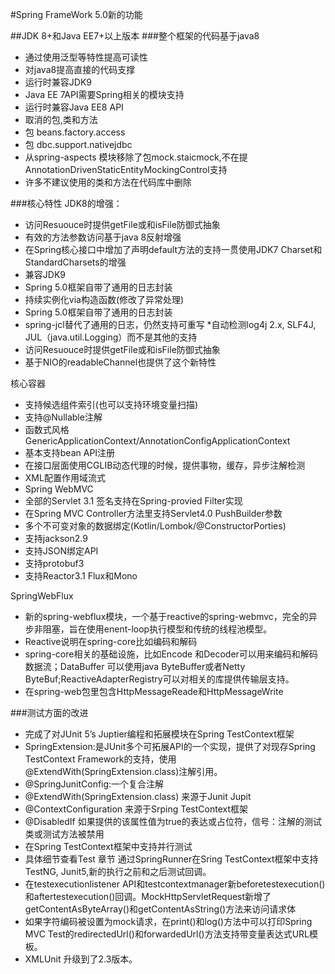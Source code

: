 #Spring FrameWork 5.0新的功能

##JDK 8+和Java EE7+以上版本
###整个框架的代码基于java8
* 通过使用泛型等特性提高可读性
* 对java8提高直接的代码支撑
* 运行时兼容JDK9
* Java EE 7API需要Spring相关的模块支持
* 运行时兼容Java EE8 API
* 取消的包,类和方法
* 包 beans.factory.access
* 包 dbc.support.nativejdbc
* 从spring-aspects 模块移除了包mock.staicmock,不在提AnnotationDrivenStaticEntityMockingControl支持
* 许多不建议使用的类和方法在代码库中删除

###核心特性
JDK8的增强：

* 访问Resuouce时提供getFile或和isFile防御式抽象
* 有效的方法参数访问基于java 8反射增强
* 在Spring核心接口中增加了声明default方法的支持一贯使用JDK7 Charset和StandardCharsets的增强
* 兼容JDK9
* Spring 5.0框架自带了通用的日志封装
* 持续实例化via构造函数(修改了异常处理)
* Spring 5.0框架自带了通用的日志封装
* spring-jcl替代了通用的日志，仍然支持可重写
*自动检测log4j 2.x, SLF4J, JUL（java.util.Logging）而不是其他的支持
* 访问Resuouce时提供getFile或和isFile防御式抽象
* 基于NIO的readableChannel也提供了这个新特性

核心容器
* 支持候选组件索引(也可以支持环境变量扫描)
* 支持@Nullable注解
* 函数式风格GenericApplicationContext/AnnotationConfigApplicationContext
* 基本支持bean API注册
* 在接口层面使用CGLIB动态代理的时候，提供事物，缓存，异步注解检测
* XML配置作用域流式
* Spring WebMVC
* 全部的Servlet 3.1 签名支持在Spring-provied Filter实现
* 在Spring MVC Controller方法里支持Servlet4.0 PushBuilder参数
* 多个不可变对象的数据绑定(Kotlin/Lombok/@ConstructorPorties)
* 支持jackson2.9
* 支持JSON绑定API
* 支持protobuf3
* 支持Reactor3.1 Flux和Mono

SpringWebFlux
* 新的spring-webflux模块，一个基于reactive的spring-webmvc，完全的异步非阻塞，旨在使用enent-loop执行模型和传统的线程池模型。
* Reactive说明在spring-core比如编码和解码
* spring-core相关的基础设施，比如Encode 和Decoder可以用来编码和解码数据流；DataBuffer 可以使用java ByteBuffer或者Netty ByteBuf;ReactiveAdapterRegistry可以对相关的库提供传输层支持。
* 在spring-web包里包含HttpMessageReade和HttpMessageWrite

###测试方面的改进
* 完成了对JUnit 5’s Juptier编程和拓展模块在Spring TestContext框架
* SpringExtension:是JUnit多个可拓展API的一个实现，提供了对现存Spring TestContext Framework的支持，使用@ExtendWith(SpringExtension.class)注解引用。
* @SpringJunitConfig:一个复合注解
* @ExtendWith(SpringExtension.class) 来源于Junit Jupit
* @ContextConfiguration 来源于Srping TestContext框架
* @DisabledIf 如果提供的该属性值为true的表达或占位符，信号：注解的测试类或测试方法被禁用
* 在Spring TestContext框架中支持并行测试
* 具体细节查看Test 章节 通过SpringRunner在Sring TestContext框架中支持TestNG, Junit5,新的执行之前和之后测试回调。
* 在testexecutionlistener API和testcontextmanager新beforetestexecution()和aftertestexecution()回调。MockHttpServletRequest新增了getContentAsByteArray()和getContentAsString()方法来访问请求体
* 如果字符编码被设置为mock请求，在print()和log()方法中可以打印Spring MVC Test的redirectedUrl()和forwardedUrl()方法支持带变量表达式URL模板。
* XMLUnit 升级到了2.3版本。
